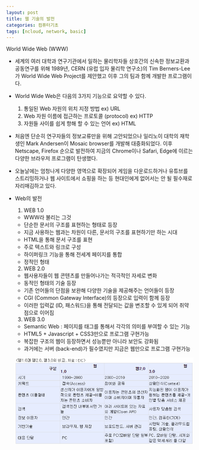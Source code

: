 ```yaml
---
layout: post
title: 웹 기술의 발전
categories: 컴퓨터기초
tags: [ncloud, network, basic]
---
```


World Wide Web (WWW)

- 세계의 여러 대학과 연구기관에서 일하는 물리학자들 상호간의 신속한 정보교환과 공동연구를 위해 1989년, CERN (유럽 입자 물리학 연구소)의 Tim Berners-Lee가 World Wide Web Project를 제안했고 이후 그의 팀과 함께 개발한 프로그램이다.
- World Wide Web은 다음의 3가지 기능으로 요약할 수 있다. 
    1. 통일된 Web 자원의 위치 지정 방법
    ex) URL
    2. Web 자원 이름에 접근하는 프로토콜 (protocol)
    ex) HTTP
    3. 자원들 사이를 쉽게 항해 할 수 있는 언어
    ex) HTML
- 처음엔 단순히 연구자들의 정보교류만을 위해 고안되었으나 일리노이 대학의 재학생인 Mark Andersen이 Mosaic browser를 개발해 대중화되었다. 이후 Netscape, Firefox 순으로 발전하여 지금의 Chrome이나 Safari, Edge에 이르는 다양한 브라우저 프로그램이 탄생했다.
- 오늘날에는 엄청나게 다양한 영역으로 확장되어 게임을 다운로드하거나 유튜브를 스트리밍하거나 웹 사이트에서 쇼핑을 하는 등 현대인에게 없어서는 안 될 필수재로 자리매김하고 있다.
- Web의 발전
    1. WEB 1.0
    - WWW라 불리는 그것
    - 단순한 문서의 구조를 표현하는 형태로 등장
    - 지금 사용하는 웹과는 차원이 다른, 문서의 구조를 표현하기만 하는 시대
    - HTML을 통해 문서 구조를 표현
    - 주로 텍스트와 링크로 구성
    - 하이퍼링크 기능을 통해 전세계 페이지를 통합
    - 정적인 형태
    2. WEB 2.0
    - 웹사용자들이 웹 콘텐츠를 만들어나가는 적극적인 자세로 변화
    - 동적인 형태의 기술 등장
    - 기존 언어들의 단점을 보완해 다양한 기술을 제공해주는 언어들이 등장
    - CGI (Common Gateway Interface)의 등장으로 입력이 함께 등장
    - 이러한 입력값 (ID, 패스워드)을 통해 전달되는 값을 변조할 수 있게 되어 취약점으로 이어짐
    3. WEB 3.0
    - Semantic Web : 페이지를 태그를 통해서 각각의 의미를 부여할 수 있는 기능
    - HTML5 + Javascript + CSS3만으로 프로그램 구현가능
    - 복잡한 구조의 웹이 등장하면서 성능뿐만 아니라 보안도 강화됨
    - 과거에는 서버 (back-end)가 필수였지만 지금은 웹만으로 프로그램 구현가능

    ![web](/image/www.png "web")